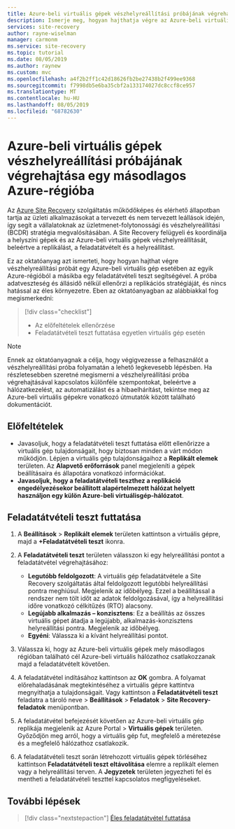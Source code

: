 ```yaml
---
title: Azure-beli virtuális gépek vészhelyreállítási próbájának végrehajtása egy másodlagos Azure-régióba az Azure Site Recovery szolgáltatás használatával
description: Ismerje meg, hogyan hajthatja végre az Azure-beli virtuális gépek vészhelyreállítási próbáját egy másodlagos Azure-régióba az Azure IaaS virtuális gépekhez az Azure Site Recovery szolgáltatás használatával.
services: site-recovery
author: rayne-wiselman
manager: carmonm
ms.service: site-recovery
ms.topic: tutorial
ms.date: 08/05/2019
ms.author: raynew
ms.custom: mvc
ms.openlocfilehash: a4f2b2ff1c42d18626fb2be27438b2f499ee9368
ms.sourcegitcommit: f7998db5e6ba35cbf2a133174027dc8ccf8ce957
ms.translationtype: MT
ms.contentlocale: hu-HU
ms.lasthandoff: 08/05/2019
ms.locfileid: "68782630"
---
```

# <a name="run-a-disaster-recovery-drill-for-azure-vms-to-a-secondary-azure-region"></a>Azure-beli virtuális gépek vészhelyreállítási próbájának végrehajtása egy másodlagos Azure-régióba

Az [Azure Site Recovery](site-recovery-overview.md) szolgáltatás működőképes és elérhető állapotban tartja az üzleti alkalmazásokat a tervezett és nem tervezett leállások idején, így segít a vállalatoknak az üzletmenet-folytonossági és vészhelyreállítási (BCDR) stratégia megvalósításában. A Site Recovery felügyeli és koordinálja a helyszíni gépek és az Azure-beli virtuális gépek vészhelyreállítását, beleértve a replikálást, a feladatátvételt és a helyreállítást.

Ez az oktatóanyag azt ismerteti, hogy hogyan hajthat végre vészhelyreállítási próbát egy Azure-beli virtuális gép esetében az egyik Azure-régióból a másikba egy feladatátvételi teszt segítségével. A próba adatveszteség és állásidő nélkül ellenőrzi a replikációs stratégiáját, és nincs hatással az éles környezetre. Eben az oktatóanyagban az alábbiakkal fog megismerkedni:

> [!div class="checklist"]
> * Az előfeltételek ellenőrzése
> * Feladatátvételi teszt futtatása egyetlen virtuális gép esetén

> [!NOTE]
> Ennek az oktatóanyagnak a célja, hogy végigvezesse a felhasználót a vészhelyreállítási próba folyamatán a lehető legkevesebb lépésben. Ha részletesebben szeretné megismerni a vészhelyreállítási próba végrehajtásával kapcsolatos különféle szempontokat, beleértve a hálózatkezelést, az automatizálást és a hibaelhárítást, tekintse meg az Azure-beli virtuális gépekre vonatkozó útmutatók között található dokumentációt.

## <a name="prerequisites"></a>Előfeltételek

- Javasoljuk, hogy a feladatátvételi teszt futtatása előtt ellenőrizze a virtuális gép tulajdonságait, hogy biztosan minden a várt módon működjön.  Lépjen a virtuális gép tulajdonságaihoz a **Replikált elemek** területen. Az **Alapvető erőforrások** panel megjeleníti a gépek beállításaira és állapotára vonatkozó információkat.
- **Javasoljuk, hogy a feladatátvételi teszthez a replikáció engedélyezésekor beállított alapértelmezett hálózat helyett használjon egy külön Azure-beli virtuálisgép-hálózatot**.


## <a name="run-a-test-failover"></a>Feladatátvételi teszt futtatása

1. A **Beállítások** > **Replikált elemek** területen kattintson a virtuális gépre, majd a **+Feladatátvételi teszt** ikonra.

2. A **Feladatátvételi teszt** területen válasszon ki egy helyreállítási pontot a feladatátvétel végrehajtásához:

   - **Legutóbb feldolgozott**: A virtuális gép feladatátvétele a Site Recovery szolgáltatás által feldolgozott legutóbbi helyreállítási pontra meghiúsul. Megjelenik az időbélyeg. Ezzel a beállítással a rendszer nem tölt időt az adatok feldolgozásával, így a helyreállítási időre vonatkozó célkitűzés (RTO) alacsony.
   - **Legújabb alkalmazás – konzisztens**: Ez a beállítás az összes virtuális gépet átadja a legújabb, alkalmazás-konzisztens helyreállítási pontra. Megjelenik az időbélyeg.
   - **Egyéni**: Válassza ki a kívánt helyreállítási pontot.

3. Válassza ki, hogy az Azure-beli virtuális gépek mely másodlagos régióban található cél Azure-beli virtuális hálózathoz csatlakozzanak majd a feladatátvételt követően.

4. A feladatátvétel indításához kattintson az **OK** gombra. A folyamat előrehaladásának megtekintéséhez a virtuális gépre kattintva megnyithatja a tulajdonságait. Vagy kattintson a **Feladatátvételi teszt** feladatra a tároló neve > **Beállítások** > **Feladatok** > **Site Recovery-feladatok** menüpontban.
5. A feladatátvétel befejezését követően az Azure-beli virtuális gép replikája megjelenik az Azure Portal > **Virtuális gépek** területen. Győződjön meg arról, hogy a virtuális gép fut, megfelelő a méretezése és a megfelelő hálózathoz csatlakozik.
6. A feladatátvételi teszt során létrehozott virtuális gépek törléséhez kattintson **Feladatátvételi teszt eltávolítása** elemre a replikált elemen vagy a helyreállítási terven. A **Jegyzetek** területen jegyezheti fel és mentheti a feladatátvételi teszttel kapcsolatos megfigyeléseket.

## <a name="next-steps"></a>További lépések

> [!div class="nextstepaction"]
> [Éles feladatátvétel futtatása](azure-to-azure-tutorial-failover-failback.md)
